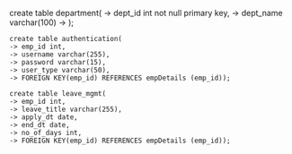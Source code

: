 create table department(
    -> dept_id int not null primary key,
    -> dept_name varchar(100)
    -> );
    
    create table authentication(
    -> emp_id int,
    -> username varchar(255),
    -> password varchar(15),
    -> user_type varchar(50),
    -> FOREIGN KEY(emp_id) REFERENCES empDetails (emp_id));
    
    create table leave_mgmt(
    -> emp_id int,
    -> leave_title varchar(255),
    -> apply_dt date,
    -> end_dt date,
    -> no_of_days int,
    -> FOREIGN KEY(emp_id) REFERENCES empDetails (emp_id));
